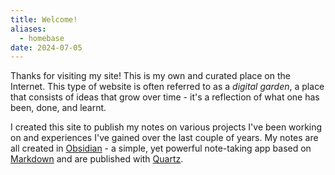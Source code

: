 ```yaml
---
title: Welcome!
aliases:
  - homebase
date: 2024-07-05
---
```

Thanks for visiting my site! This is my own and curated place on the Internet. This type of website is often referred to as a *digital garden*, a place that consists of ideas that grow over time - it's a reflection of what one has been, done, and learnt.

I created this site to publish my notes on various projects I've been working on and experiences I've gained over the last couple of years. My notes are all created in [Obsidian](https://obsidian.md/) - a simple, yet powerful note-taking app based on [Markdown](https://en.wikipedia.org/wiki/Markdown) and are published with [Quartz](https://quartz.jzhao.xyz/).
